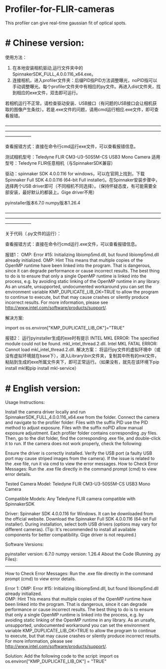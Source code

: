 # Profiler-for-FLIR-cameras
This profiler can give real-time gaussian fit of optical spots.


# # Chinese version:
使用方法：
1. 在本地安装相机驱动,运行文件夹中的SpinnakerSDK_FULL_4.0.0.116_x64.exe。
2. 连接相机，进入profiler文件夹：后缀PID指PID方法调整曝光，noPID指可以手动调整曝光。每个profiler文件夹中有相应的py文件。再进入dist文件夹，找到相应的exe文件，双击即可运行。

若相机运行不正常，请检查驱动安装、USB接口（有问题的USB接口会让相机获取的图像产生条纹）。若是.exe文件的问题，请用cmd运行相应.exe文件，即可查看报错。

——————————————————————————————————————————————————————————————————————————————

查看报错方式：直接在命令行cmd运行exe文件，可以查看报错信息。

测试相机型号：Teledyne FLIR CM3-U3-50S5M-CS USB3 Mono Camera
适用型号：Teledyne FLIR任意相机（与SpinnakerSDK兼容）

驱动：spinnaker SDK 4.0.0.116 for windows，可以在官网上找到，下载Spinnaker Full SDK 4.0.0.116 (64-bit Full installer)。在Spinnaker安装步骤中，选择两个USB driver即可（不同相机不同选择）。（保持怀疑态度，有可能需要全部安装，最好默认的都装上。Gige driver不用）

pyinstaller版本6.7.0
numpy版本1.26.4

——————————————————————————————————————————————————————————————————————————————

关于代码（.py文件的运行）：

查看报错方式：直接在命令行cmd运行.exe文件，可以查看报错信息。

报错1：
OMP: Error #15: Initializing libiomp5md.dll, but found libiomp5md.dll already initialized.
OMP: Hint This means that multiple copies of the OpenMP runtime have been linked into the program. That is dangerous, since it can degrade performance or cause incorrect results. The best thing to do is to ensure that only a single OpenMP runtime is linked into the process, e.g. by avoiding static linking of the OpenMP runtime in any library. As an unsafe, unsupported, undocumented workaround you can set the environment variable KMP_DUPLICATE_LIB_OK=TRUE to allow the program to continue to execute, but that may cause crashes or silently produce incorrect results. For more information, please see http://www.intel.com/software/products/support/.

解决方案:

import os
os.environ["KMP_DUPLICATE_LIB_OK"]="TRUE"

报错2：
运行pyinstaller生成的exe时有提示
INTEL MKL ERROR: The specified module could not be found. mkl_intel_thread.2.dll.
Intel MKL FATAL ERROR: Cannot load mkl_intel_thread.2.dll.
解决方案：
将运行py文件的虚拟环境中（或没有虚拟环境就在base下），进入Library\bin文件夹，复制其中所有的mkl文件，粘贴到生成的exe所属文件夹下，即可正常运行。（如果没有，就先在该环境下pip install mkl和pip install mkl-service）



# # English version:

Usage Instructions:

Install the camera driver locally and run SpinnakerSDK_FULL_4.0.0.116_x64.exe from the folder.
Connect the camera and navigate to the profiler folder:
Files with the suffix PID use the PID method to adjust exposure.
Files with the suffix noPID allow manual exposure adjustment.
Each profiler folder contains corresponding .py files. Then, go to the dist folder, find the corresponding .exe file, and double-click it to run.
If the camera does not work properly, check the following:

Ensure the driver is correctly installed.
Verify the USB port (a faulty USB port may cause striped images from the camera).
If the issue is related to the .exe file, run it via cmd to view the error messages.
How to Check Error Messages:
Run the .exe file directly in the command prompt (cmd) to view error details.

Tested Camera Model:
Teledyne FLIR CM3-U3-50S5M-CS USB3 Mono Camera

Compatible Models:
Any Teledyne FLIR camera compatible with SpinnakerSDK

Driver:
Spinnaker SDK 4.0.0.116 for Windows. It can be downloaded from the official website. Download the Spinnaker Full SDK 4.0.0.116 (64-bit Full installer). During installation, select both USB drivers (options may vary for different cameras).
(Tip: It's recommended to install all available components for better compatibility. Gige driver is not required.)

Software Versions:

pyinstaller version: 6.7.0
numpy version: 1.26.4
About the Code (Running .py Files):

----------------------------------------------------------------------------------------------

How to Check Error Messages:
Run the .exe file directly in the command prompt (cmd) to view error details.

Error 1:
OMP: Error #15: Initializing libiomp5md.dll, but found libiomp5md.dll already initialized.  
OMP: Hint This means that multiple copies of the OpenMP runtime have been linked into the program. That is dangerous, since it can degrade performance or cause incorrect results. The best thing to do is to ensure that only a single OpenMP runtime is linked into the process, e.g. by avoiding static linking of the OpenMP runtime in any library. As an unsafe, unsupported, undocumented workaround you can set the environment variable KMP_DUPLICATE_LIB_OK=TRUE to allow the program to continue to execute, but that may cause crashes or silently produce incorrect results. For more information, please see http://www.intel.com/software/products/support/.

Solution:
Add the following code to the script:
import os  
os.environ["KMP_DUPLICATE_LIB_OK"] = "TRUE"
